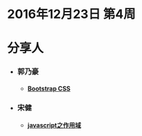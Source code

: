 # 2016年12月23日  第4周


# 分享人

- ### 郭乃豪
  - #### [Bootstrap CSS](2.0-2016.12.23/2.md)
- ### 宋健
  - #### [javascript之作用域](宋健.md)
